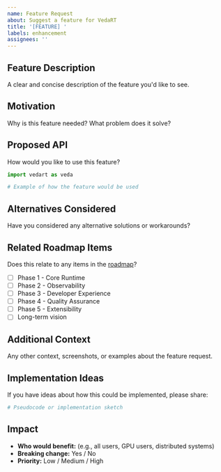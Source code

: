 ```yaml
---
name: Feature Request
about: Suggest a feature for VedaRT
title: '[FEATURE] '
labels: enhancement
assignees: ''
---
```


## Feature Description
A clear and concise description of the feature you'd like to see.

## Motivation
Why is this feature needed? What problem does it solve?

## Proposed API
How would you like to use this feature?

```python
import vedart as veda

# Example of how the feature would be used
```

## Alternatives Considered
Have you considered any alternative solutions or workarounds?

## Related Roadmap Items
Does this relate to any items in the [roadmap](../../docs/ROADMAP.md)?
- [ ] Phase 1 - Core Runtime
- [ ] Phase 2 - Observability
- [ ] Phase 3 - Developer Experience
- [ ] Phase 4 - Quality Assurance
- [ ] Phase 5 - Extensibility
- [ ] Long-term vision

## Additional Context
Any other context, screenshots, or examples about the feature request.

## Implementation Ideas
If you have ideas about how this could be implemented, please share:

```python
# Pseudocode or implementation sketch
```

## Impact
- **Who would benefit:** (e.g., all users, GPU users, distributed systems)
- **Breaking change:** Yes / No
- **Priority:** Low / Medium / High
